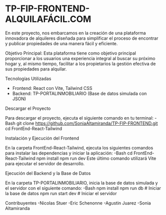 # TP-FIP-FRONTEND-   ALQUILAFÁCIL.COM 

En este proyecto, nos embarcamos en la creación de una plataforma innovadora de alquileres diseñada para simplificar el proceso de encontrar y publicar propiedades de una manera fácil y eficiente.

Objetivo Principal:
Esta plataforma tiene como objetivo principal proporcionar a los usuarios una experiencia integral al buscar su próximo hogar y, al mismo tiempo, facilitar a los propietarios la gestión efectiva de sus propiedades para alquilar.

 Tecnologías Utilizadas
- Frontend: React con Vite, Tailwind CSS
- Backend: TP-PORTALINMOBILIARIO (Base de datos simulada con JSON)

Descargar el Proyecto

Para descargar el proyecto, ejecuta el siguiente comando en tu terminal:
-Bash
git clone https://github.com/SoniaAltamiranda/TP-FIP-FRONTEND.git
cd FrontEnd-React-Tailwind

Instalación y Ejecución del Frontend

En la carpeta FrontEnd-React-Tailwind, ejecuta los siguientes comandos para instalar las dependencias y iniciar la aplicación:
-Bash
cd FrontEnd-React-Tailwind
npm install
npm run dev
Este último comando utilizará Vite para ejecutar el servidor de desarrollo.

Ejecución del Backend y la Base de Datos

En la carpeta TP-PORTALINMOBILIARIO, inicia la base de datos simulada y el servidor con el siguiente comando:
-Bash
npm install
npm run db  # Iniciar la base de datos
npm run start dev  # Iniciar el servidor

Contribuyentes
-Nicolas Stuer
-Eric Schenonne
-Agustin Juarez
-Sonia Altamiranda
